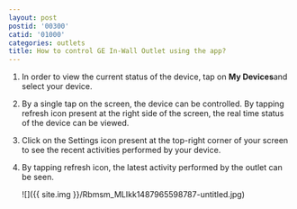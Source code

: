```yaml
---
layout: post
postid: '00300'
catid: '01000'
categories: outlets
title: How to control GE In-Wall Outlet using the app?
---
```


1. In order to view the current status of the device, tap on **My Devices**and select your device.

2. By a single tap on the screen, the device can be controlled. By tapping refresh icon present at the right side of the screen, the real time status of the device can be viewed.

3. Click on the Settings icon present at the top-right corner of your screen to see the recent activities performed by your device.

4. By tapping refresh icon, the latest activity performed by the outlet can be seen.

    ![]({{ site.img }}/Rbmsm_MLIkk1487965598787-untitled.jpg)